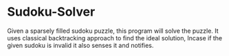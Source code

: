 # Sudoku-Solver
Given a sparsely filled sudoku puzzle, this program will solve the puzzle.
It uses classical backtracking approach to find the ideal solution, Incase if the given sudoku is invalid it also senses it and notifies.
